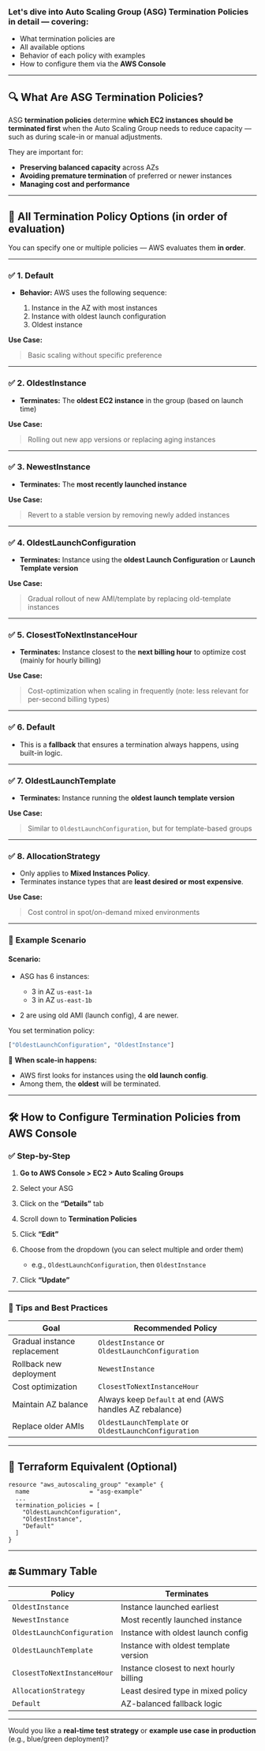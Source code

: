 ### Let's dive into **Auto Scaling Group (ASG) Termination Policies** in detail — covering:

* What termination policies are
* All available options
* Behavior of each policy with examples
* How to configure them via the **AWS Console**

---

## 🔍 **What Are ASG Termination Policies?**

ASG **termination policies** determine **which EC2 instances should be terminated first** when the Auto Scaling Group needs to reduce capacity — such as during scale-in or manual adjustments.

They are important for:

* **Preserving balanced capacity** across AZs
* **Avoiding premature termination** of preferred or newer instances
* **Managing cost and performance**

---

## 🧩 **All Termination Policy Options (in order of evaluation)**

You can specify one or multiple policies — AWS evaluates them **in order**.

---

### ✅ 1. **Default**

* **Behavior:** AWS uses the following sequence:

  1. Instance in the AZ with most instances
  2. Instance with oldest launch configuration
  3. Oldest instance

**Use Case:**

> Basic scaling without specific preference

---

### ✅ 2. **OldestInstance**

* **Terminates:** The **oldest EC2 instance** in the group (based on launch time)

**Use Case:**

> Rolling out new app versions or replacing aging instances

---

### ✅ 3. **NewestInstance**

* **Terminates:** The **most recently launched instance**

**Use Case:**

> Revert to a stable version by removing newly added instances

---

### ✅ 4. **OldestLaunchConfiguration**

* **Terminates:** Instance using the **oldest Launch Configuration** or **Launch Template version**

**Use Case:**

> Gradual rollout of new AMI/template by replacing old-template instances

---

### ✅ 5. **ClosestToNextInstanceHour**

* **Terminates:** Instance closest to the **next billing hour** to optimize cost (mainly for hourly billing)

**Use Case:**

> Cost-optimization when scaling in frequently (note: less relevant for per-second billing types)

---

### ✅ 6. **Default**

* This is a **fallback** that ensures a termination always happens, using built-in logic.

---

### ✅ 7. **OldestLaunchTemplate**

* **Terminates:** Instance running the **oldest launch template version**

**Use Case:**

> Similar to `OldestLaunchConfiguration`, but for template-based groups

---

### ✅ 8. **AllocationStrategy**

* Only applies to **Mixed Instances Policy**.
* Terminates instance types that are **least desired or most expensive**.

**Use Case:**

> Cost control in spot/on-demand mixed environments

---

### 🧪 **Example Scenario**

#### Scenario:

* ASG has 6 instances:

  * 3 in AZ `us-east-1a`
  * 3 in AZ `us-east-1b`
* 2 are using old AMI (launch config), 4 are newer.

You set termination policy:

```bash
["OldestLaunchConfiguration", "OldestInstance"]
```

🔁 **When scale-in happens:**

* AWS first looks for instances using the **old launch config**.
* Among them, the **oldest** will be terminated.

---

## 🛠️ **How to Configure Termination Policies from AWS Console**

### ✅ Step-by-Step

1. **Go to AWS Console > EC2 > Auto Scaling Groups**
2. Select your ASG
3. Click on the **“Details”** tab
4. Scroll down to **Termination Policies**
5. Click **“Edit”**
6. Choose from the dropdown (you can select multiple and order them)

   * e.g., `OldestLaunchConfiguration`, then `OldestInstance`
7. Click **“Update”**

---

### 🧠 **Tips and Best Practices**

| Goal                         | Recommended Policy                                      |
| ---------------------------- | ------------------------------------------------------- |
| Gradual instance replacement | `OldestInstance` or `OldestLaunchConfiguration`         |
| Rollback new deployment      | `NewestInstance`                                        |
| Cost optimization            | `ClosestToNextInstanceHour`                             |
| Maintain AZ balance          | Always keep `Default` at end (AWS handles AZ rebalance) |
| Replace older AMIs           | `OldestLaunchTemplate` or `OldestLaunchConfiguration`   |

---

## 📘 Terraform Equivalent (Optional)

```hcl
resource "aws_autoscaling_group" "example" {
  name                 = "asg-example"
  ...
  termination_policies = [
    "OldestLaunchConfiguration",
    "OldestInstance",
    "Default"
  ]
}
```

---

## 🔚 Summary Table

| Policy                      | Terminates                              |
| --------------------------- | --------------------------------------- |
| `OldestInstance`            | Instance launched earliest              |
| `NewestInstance`            | Most recently launched instance         |
| `OldestLaunchConfiguration` | Instance with oldest launch config      |
| `OldestLaunchTemplate`      | Instance with oldest template version   |
| `ClosestToNextInstanceHour` | Instance closest to next hourly billing |
| `AllocationStrategy`        | Least desired type in mixed policy      |
| `Default`                   | AZ-balanced fallback logic              |

---

Would you like a **real-time test strategy** or **example use case in production** (e.g., blue/green deployment)?
